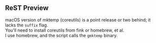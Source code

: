 ## ReST Preview

macOS version of mktemp (coreutils) is a point release or two behind; it lacks the `suffix` flag.  
You'll need to install coreutils from fink or homebrew, et al.  
I use homebrew, and the script calls the `gmktemp` binary.